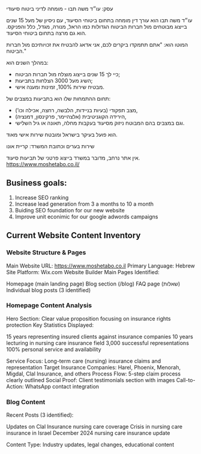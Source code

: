 עסק: עו״ד משה תבו - מומחה לדיני ביטוח סיעודי

עו״ד משה תבו הוא עורך דין מומחה בתחום ביטוחי הסיעוד, עם ניסיון של מעל 15 שנים בייצוג מבוטחים מול חברות הביטוח הגדולות כמו הראל, מנורה, מגדל, כלל והפניקס. הוא גם מרצה בתחום ביטוחי הסיעוד.

המוטו הוא: "אתם תתמקדו ביקרים לכם, אני אדאג להבטיח את זכויותיכם מול חברות הביטוח."

במהלך השנים הוא:
- כיי לך 15 שנים בייצוג מוצלח מול חברות הביטוח;
- השיג מעל 3000 הצלחות בתביעות;
- מבטיח שירות 100%, זמינות ומענה אישי.

תחום ההתמחות שלו הוא בתביעות במצבים של:
- מצב תפקודי (בעיות בניידות, הלבשה, רחצה, אכילה וכו’),
- הירידה הקוגניטיבית (אלצהיימר, פרקינסון, דמנציה),  
- וגם במצבים בהם המבוטח ניזוק מסיעוד בעקבות מחלה, תאונה או גיל השלישי.

הוא פועל בעיקר בישראל ומובטח שירות אישי מאוד. 

שירות בערים וכתובת המשרד: קריית אונו

אין אתר נרחב, מדובר במשרד בייצוג פרטני של תביעות סיעוד.  https://www.moshetabo.co.il/

## Business goals:
1. Increase SEO ranking
2. Increase lead generation from 3 a months to 10 a month
3. Buiding SEO foundation for our new website
4. Improve unit econimic for our google adwords campaigns

## Current Website Content Inventory
### Website Structure & Pages

Main Website URL: https://www.moshetabo.co.il
Primary Language: Hebrew
Site Platform: Wix.com Website Builder
Main Pages Identified:

Homepage (main landing page)
Blog section (/blog)
FAQ page (שאלות)
Individual blog posts (3 identified)



### Homepage Content Analysis

Hero Section: Clear value proposition focusing on insurance rights protection
Key Statistics Displayed:

15 years representing insured clients against insurance companies
10 years lecturing in nursing care insurance field
3,000 successful representations
100% personal service and availability


Service Focus: Long-term care (nursing) insurance claims and representation
Target Insurance Companies: Harel, Phoenix, Menorah, Migdal, Clal Insurance, and others
Process Flow: 5-step claim process clearly outlined
Social Proof: Client testimonials section with images
Call-to-Action: WhatsApp contact integration

### Blog Content

Recent Posts (3 identified):

Updates on Clal Insurance nursing care coverage
Crisis in nursing care insurance in Israel
December 2024 nursing care insurance update


Content Type: Industry updates, legal changes, educational content